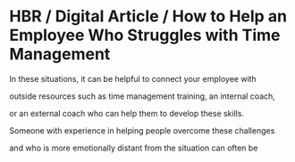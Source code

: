 # HBR / Digital Article / How to Help an Employee Who Struggles with Time Management

In these situations, it can be helpful to connect your employee with

outside resources such as time management training, an internal coach,

or an external coach who can help them to develop these skills.

Someone with experience in helping people overcome these challenges

and who is more emotionally distant from the situation can often be
